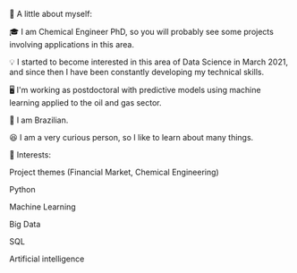 💬 A little about myself:

🎓 I am Chemical Engineer PhD, so you will probably see some projects involving applications in this area.

💡 I started to become interested in this area of Data Science in March 2021, and since then I have been constantly developing my technical skills.

🖥️ I'm working as postdoctoral with predictive models using machine learning applied to the oil and gas sector.

🏡 I am Brazilian.

😆 I am a very curious person, so I like to learn about many things.


📑 Interests:

Project themes (Financial  Market, Chemical Engineering)

Python

Machine Learning

Big Data

SQL

Artificial intelligence
